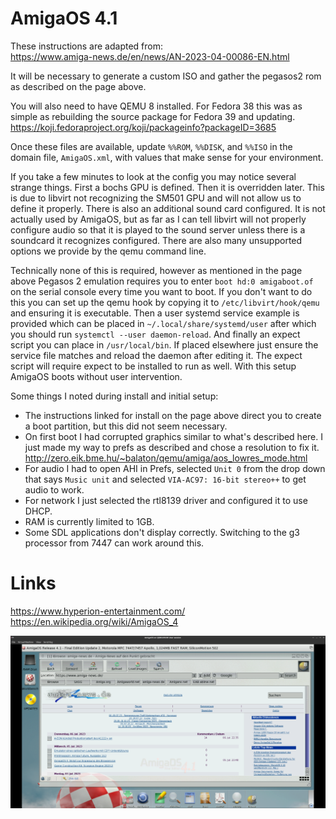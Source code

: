 # AmigaOS 4.1

These instructions are adapted from:  
https://www.amiga-news.de/en/news/AN-2023-04-00086-EN.html  

It will be necessary to generate a custom ISO and gather the pegasos2 rom as described on the page above.  
  
You will also need to have QEMU 8 installed. For Fedora 38 this was as simple as rebuilding the source package for Fedora 39 and updating.  
https://koji.fedoraproject.org/koji/packageinfo?packageID=3685
  
Once these files are available, update `%%ROM`, `%%DISK`, and `%%ISO` in the domain file, `AmigaOS.xml`, with values that make sense for your environment.  
  
If you take a few minutes to look at the config you may notice several strange things. First a bochs GPU is defined. Then it is overridden later. This is due to libvirt not recognizing the SM501 GPU and will not allow us to define it properly. There is also an additional sound card configured. It is not actually used by AmigaOS, but as far as I can tell libvirt will not properly configure audio so that it is played to the sound server unless there is a soundcard it recognizes configured. There are also many unsupported options we provide by the qemu command line.  
  
Technically none of this is required, however as mentioned in the page above Pegasos 2 emulation requires you to enter `boot hd:0 amigaboot.of` on the serial console every time you want to boot. If you don't want to do this you can set up the qemu hook by copying it to `/etc/libvirt/hook/qemu` and ensuring it is executable. Then a user systemd service example is provided which can be placed in `~/.local/share/systemd/user` after which you should run `systemctl --user daemon-reload`. And finally an expect script you can place in `/usr/local/bin`. If placed elsewhere just ensure the service file matches and reload the daemon after editing it. The expect script will require expect to be installed to run as well. With this setup AmigaOS boots without user intervention. 
  
Some things I noted during install and initial setup:
- The instructions linked for install on the page above direct you to create a boot partition, but this did not seem necessary.
- On first boot I had corrupted graphics similar to what's described here. I just made my way to prefs as described and chose a resolution to fix it.  
http://zero.eik.bme.hu/~balaton/qemu/amiga/aos_lowres_mode.html  
- For audio I had to open AHI in Prefs, selected `Unit 0` from the drop down that says `Music unit` and selected `VIA-AC97: 16-bit stereo++` to get audio to work.
- For network I just selected the rtl8139 driver and configured it to use DHCP.
- RAM is currently limited to 1GB.
- Some SDL applications don't display correctly. Switching to the g3 processor from 7447 can work around this.

# Links
https://www.hyperion-entertainment.com/  
https://en.wikipedia.org/wiki/AmigaOS_4  
  
![screenshot](https://github.com/jmontleon/libvirt-configs/blob/main/AmigaOS/screenshot.png?raw=true)
